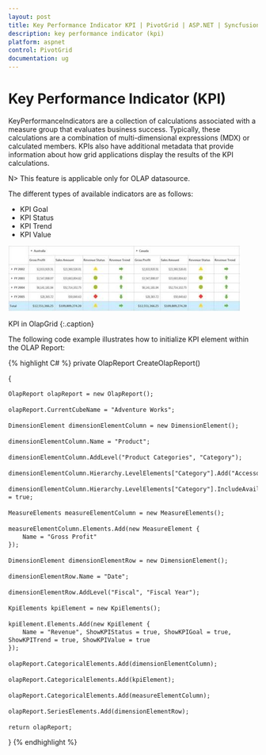```yaml
---
layout: post
title: Key Performance Indicator KPI | PivotGrid | ASP.NET | Syncfusion
description: key performance indicator (kpi)
platform: aspnet
control: PivotGrid
documentation: ug
---
```


# Key Performance Indicator (KPI)

KeyPerformanceIndicators are a collection of calculations associated with a measure group that evaluates business success. Typically, these calculations are a combination of multi-dimensional expressions (MDX) or calculated members. KPIs also have additional metadata that provide information about how grid applications display the results of the KPI calculations.

N> This feature is applicable only for OLAP datasource.

The different types of available indicators are as follows:

* KPI Goal
* KPI Status
* KPI Trend
* KPI Value

![](Key-Performance-Indicator-KPI_images/Key-Performance-Indicator-KPI_img1.jpeg) 

KPI in OlapGrid
{:.caption}

The following code example illustrates how to initialize KPI element within the OLAP Report:

{% highlight C# %}
private OlapReport CreateOlapReport()

{

	OlapReport olapReport = new OlapReport();

	olapReport.CurrentCubeName = "Adventure Works";
	
	DimensionElement dimensionElementColumn = new DimensionElement();

	dimensionElementColumn.Name = "Product";

	dimensionElementColumn.AddLevel("Product Categories", "Category");

	dimensionElementColumn.Hierarchy.LevelElements["Category"].Add("Accessories");
	
	dimensionElementColumn.Hierarchy.LevelElements["Category"].IncludeAvailableMembers = true;

	MeasureElements measureElementColumn = new MeasureElements();

	measureElementColumn.Elements.Add(new MeasureElement {
		Name = "Gross Profit"
	});

	DimensionElement dimensionElementRow = new DimensionElement();

	dimensionElementRow.Name = "Date";

	dimensionElementRow.AddLevel("Fiscal", "Fiscal Year");

	KpiElements kpiElement = new KpiElements();

	kpiElement.Elements.Add(new KpiElement {
		Name = "Revenue", ShowKPIStatus = true, ShowKPIGoal = true, ShowKPITrend = true, ShowKPIValue = true
	});

	olapReport.CategoricalElements.Add(dimensionElementColumn);

	olapReport.CategoricalElements.Add(kpiElement);

	olapReport.CategoricalElements.Add(measureElementColumn);

	olapReport.SeriesElements.Add(dimensionElementRow);

	return olapReport;

}
{% endhighlight %}
